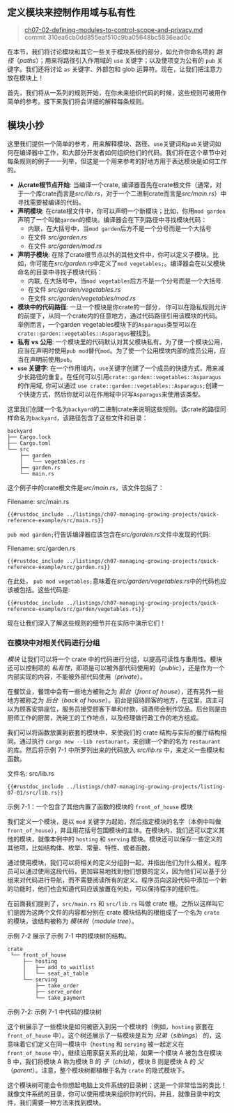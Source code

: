 ## 定义模块来控制作用域与私有性

> [ch07-02-defining-modules-to-control-scope-and-privacy.md](https://github.com/rust-lang/book/blob/main/src/ch07-02-defining-modules-to-control-scope-and-privacy.md)
> <br>
> commit 310ea6cb0dd855eaf510c9ba05648bc5836ead0c

在本节，我们将讨论模块和其它一些关于模块系统的部分，如允许你命名项的 *路径*（*paths*）；用来将路径引入作用域的 `use` 关键字；以及使项变为公有的 `pub` 关键字。我们还将讨论 `as` 关键字、外部包和 glob 运算符。现在，让我们把注意力放在模块上！

首先，我们将从一系列的规则开始，在你未来组织代码的时候，这些规则可被用作简单的参考。接下来我们将会详细的解释每条规则。

## 模块小抄

这里我们提供一个简单的参考，用来解释模块、路径、`use`关键词和`pub`关键词如何在编译器中工作，和大部分开发者如何组织他们的代码。我们将在这个章节中对每条规则的例子一一列举，但这是一个用来参考的好地方用于表达模块是如何工作的。

- **从crate根节点开始**: 当编译一个crate, 编译器首先在crate根文件（通常，对于一个库crate而言是*src/lib.rs*，对于一个二进制crate而言是*src/main.rs*）中寻找需要被编译的代码。
- **声明模块**: 在crate根文件中，你可以声明一个新模块；比如，你用`mod garden`声明了一个叫做`garden`的模块。编译器会在下列路径中寻找模块代码：
  - 内联，在大括号中，当`mod garden`后方不是一个分号而是一个大括号
  - 在文件 *src/garden.rs*
  - 在文件 *src/garden/mod.rs*
- **声明子模块**: 在除了crate根节点以外的其他文件中，你可以定义子模块。比如，你可能在*src/garden.rs*中定义了`mod vegetables;`。编译器会在以父模块命名的目录中寻找子模块代码：
  - 内联, 在大括号中，当`mod vegetables`后方不是一个分号而是一个大括号
  - 在文件 *src/garden/vegetables.rs*
  - 在文件 *src/garden/vegetables/mod.rs*
- **模块中的代码路径**: 一旦一个模块是你crate的一部分， 你可以在隐私规则允许的前提下，从同一个crate内的任意地方，通过代码路径引用该模块的代码。举例而言，一个garden vegetables模块下的`Asparagus`类型可以在`crate::garden::vegetables::Asparagus`被找到。
- **私有 vs 公用**: 一个模块里的代码默认对其父模块私有。为了使一个模块公用，应当在声明时使用`pub mod`替代`mod`。为了使一个公用模块内部的成员公用，应当在声明前使用`pub`。
- **`use` 关键字**: 在一个作用域内，`use`关键字创建了一个成员的快捷方式，用来减少长路径的重复。在任何可以引用`crate::garden::vegetables::Asparagus`的作用域, 你可以通过 `use crate::garden::vegetables::Asparagus;`创建一个快捷方式，然后你就可以在作用域中只写`Asparagus`来使用该类型。

这里我们创建一个名为`backyard`的二进制crate来说明这些规则。该crate的路径同样命名为`backyard`，该路径包含了这些文件和目录：

```text
backyard
├── Cargo.lock
├── Cargo.toml
└── src
    ├── garden
    │   └── vegetables.rs
    ├── garden.rs
    └── main.rs
```

这个例子中的crate根文件是*src/main.rs*，该文件包括了：

<span class="filename">Filename: src/main.rs</span>

```rust,noplayground,ignore
{{#rustdoc_include ../listings/ch07-managing-growing-projects/quick-reference-example/src/main.rs}}
```

`pub mod garden;`行告诉编译器应该包含在*src/garden.rs*文件中发现的代码:

<span class="filename">Filename: src/garden.rs</span>

```rust,noplayground,ignore
{{#rustdoc_include ../listings/ch07-managing-growing-projects/quick-reference-example/src/garden.rs}}
```

在此处， `pub mod vegetables;`意味着在*src/garden/vegetables.rs*中的代码也应该被包括。这些代码是:

```rust,noplayground,ignore
{{#rustdoc_include ../listings/ch07-managing-growing-projects/quick-reference-example/src/garden/vegetables.rs}}
```

现在让我们深入了解这些规则的细节并在实际中演示它们！

### 在模块中对相关代码进行分组

*模块* 让我们可以将一个 crate 中的代码进行分组，以提高可读性与重用性。模块还可以控制项的 *私有性*，即项是可以被外部代码使用的（*public*），还是作为一个内部实现的内容，不能被外部代码使用（*private*）。

在餐饮业，餐馆中会有一些地方被称之为 *前台*（*front of house*），还有另外一些地方被称之为 *后台*（*back of house*）。前台是招待顾客的地方，在这里，店主可以为顾客安排座位，服务员接受顾客下单和付款，调酒师会制作饮品。后台则是由厨师工作的厨房，洗碗工的工作地点，以及经理做行政工作的地方组成。

我们可以将函数放置到嵌套的模块中，来使我们的 crate 结构与实际的餐厅结构相同。通过执行 `cargo new --lib restaurant`，来创建一个新的名为 `restaurant` 的库。然后将示例 7-1 中所罗列出来的代码放入 *src/lib.rs* 中，来定义一些模块和函数。

<span class="filename">文件名: src/lib.rs</span>

```rust,noplayground
{{#rustdoc_include ../listings/ch07-managing-growing-projects/listing-07-01/src/lib.rs}}
```

<span class="caption">示例 7-1：一个包含了其他内置了函数的模块的 `front_of_house` 模块</span>

我们定义一个模块，是以 `mod` 关键字为起始，然后指定模块的名字（本例中叫做 `front_of_house`），并且用花括号包围模块的主体。在模块内，我们还可以定义其他的模块，就像本例中的 `hosting` 和 `serving` 模块。模块还可以保存一些定义的其他项，比如结构体、枚举、常量、特性、或者函数。

通过使用模块，我们可以将相关的定义分组到一起，并指出他们为什么相关。程序员可以通过使用这段代码，更加容易地找到他们想要的定义，因为他们可以基于分组来对代码进行导航，而不需要阅读所有的定义。程序员向这段代码中添加一个新的功能时，他们也会知道代码应该放置在何处，可以保持程序的组织性。

在前面我们提到了，`src/main.rs` 和 `src/lib.rs` 叫做 crate 根。之所以这样叫它们是因为这两个文件的内容都分别在 crate 模块结构的根组成了一个名为 `crate` 的模块，该结构被称为 *模块树*（*module tree*）。

示例 7-2 展示了示例 7-1 中的模块树的结构。

```text
crate
 └── front_of_house
     ├── hosting
     │   ├── add_to_waitlist
     │   └── seat_at_table
     └── serving
         ├── take_order
         ├── serve_order
         └── take_payment
```

<span class="caption">示例 7-2: 示例 7-1 中代码的模块树</span>

这个树展示了一些模块是如何被嵌入到另一个模块的（例如，`hosting` 嵌套在 `front_of_house` 中）。这个树还展示了一些模块是互为 *兄弟*（*siblings*） 的，这意味着它们定义在同一模块中（`hosting` 和 `serving` 被一起定义在 `front_of_house` 中）。继续沿用家庭关系的比喻，如果一个模块 A 被包含在模块 B 中，我们将模块 A 称为模块 B 的 *子*（*child*），模块 B 则是模块 A 的 *父*（*parent*）。注意，整个模块树都植根于名为 `crate` 的隐式模块下。

这个模块树可能会令你想起电脑上文件系统的目录树；这是一个非常恰当的类比！就像文件系统的目录，你可以使用模块来组织你的代码。并且，就像目录中的文件，我们需要一种方法来找到模块。
